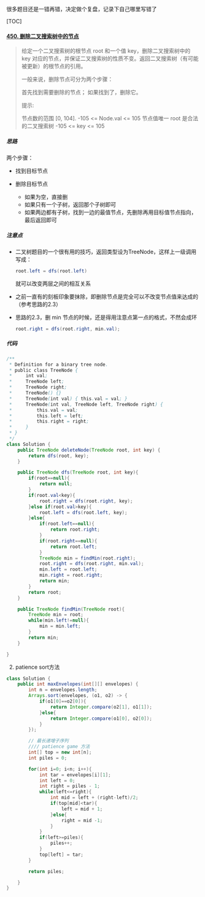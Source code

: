 很多题目还是一错再错，决定做个复盘，记录下自己哪里写错了



[TOC]

#### [450. 删除二叉搜索树中的节点](https://leetcode-cn.com/problems/delete-node-in-a-bst/)

> 给定一个二叉搜索树的根节点 root 和一个值 key，删除二叉搜索树中的 key 对应的节点，并保证二叉搜索树的性质不变。返回二叉搜索树（有可能被更新）的根节点的引用。
>
> 一般来说，删除节点可分为两个步骤：
>
> 首先找到需要删除的节点；
> 如果找到了，删除它。
>
> 
>
> 提示:
>
> 节点数的范围 [0, 104].
> -105 <= Node.val <= 105
> 节点值唯一
> root 是合法的二叉搜索树
> -105 <= key <= 105



##### 思路

两个步骤：

- 找到目标节点

- 删除目标节点
  - 如果为空，直接删
  - 如果只有一个子树，返回那个子树即可
  - 如果两边都有子树，找到一边的最值节点，先删除再用目标值节点指向，最后返回即可





##### 注意点

- 二叉树题目的一个很有用的技巧，返回类型设为TreeNode，这样上一级调用写成：

  ```java
  root.left = dfs(root.left)
  ```

  就可以改变两层之间的相互关系

- 之前一直有的刻板印象要抹除，即删除节点是完全可以不改变节点值来达成的（参考思路的2.3）

- 思路的2.3，删 min 节点的时候，还是得用注意点第一点的格式，不然会成环

  ```java
  root.right = dfs(root.right, min.val);
  ```





##### 代码

```java
/**
 * Definition for a binary tree node.
 * public class TreeNode {
 *     int val;
 *     TreeNode left;
 *     TreeNode right;
 *     TreeNode() {}
 *     TreeNode(int val) { this.val = val; }
 *     TreeNode(int val, TreeNode left, TreeNode right) {
 *         this.val = val;
 *         this.left = left;
 *         this.right = right;
 *     }
 * }
 */
class Solution {
    public TreeNode deleteNode(TreeNode root, int key) {
        return dfs(root, key);
    }

    public TreeNode dfs(TreeNode root, int key){
        if(root==null){
            return null;
        }
        if(root.val<key){
            root.right = dfs(root.right, key);
        }else if(root.val>key){
            root.left = dfs(root.left, key);
        }else{
            if(root.left==null){
                return root.right;
            }
            if(root.right==null){
                return root.left;
            }
            TreeNode min = findMin(root.right);
            root.right = dfs(root.right, min.val);
            min.left = root.left;
            min.right = root.right;
            return min;
        }
        return root;
    }

    public TreeNode findMin(TreeNode root){
        TreeNode min = root;
        while(min.left!=null){
            min = min.left;
        }
        return min;
    }

}
```

2. patience sort方法

```java
class Solution {
    public int maxEnvelopes(int[][] envelopes) {
        int n = envelopes.length;
        Arrays.sort(envelopes, (o1, o2) -> {
            if(o1[0]==o2[0]){
                return Integer.compare(o2[1], o1[1]);
            }else{
                return Integer.compare(o1[0], o2[0]);
            }
        });

        // 最长递增子序列
        //// patience game 方法
        int[] top = new int[n];
        int piles = 0;

        for(int i=0; i<n; i++){
            int tar = envelopes[i][1];
            int left = 0;
            int right = piles - 1;
            while(left<=right){
                int mid = left + (right-left)/2;
                if(top[mid]<tar){
                    left = mid + 1;
                }else{
                    right = mid -1;
                }
            }
            if(left>=piles){
                piles++;
            }
            top[left] = tar;
        }

        return piles;  

    }
}
```
